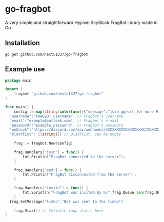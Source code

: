 # go-fragbot
A very simple and straightforward Hypixel SkyBlock FragBot library made in Go

## Installation
`go get github.com/nextu1337/go-fragbot`

## Example use

```go
package main

import (
	fragbot "github.com/nextu1337/go-fragbot"
)

func main() {
	config := map[string]interface{}{"message":"join gg/url for more FragBots!", // Message sent in party chat after someone joins [OPTIONAL]
  "username":"FRAGBOT_username", // Fragbot's username
  "email":"example@outlook.com", // Fragbot's e-mail
  "password":"example_password", // Fragbot's password
  "webhook":"https://discord.com/api/webhooks/XXXXXXXXXXXXXXXXXX/XXXXXXXX...",  // Webhook URL [OPTIONAL]
  "blacklist": []string{}} // Blacklist, can be empty
  
	frag := fragbot.New(config)

	frag.Handlers["join"] = func() {
		fmt.Println("FragBot connected to the server");
	}

	frag.Handlers["end"] = func() {
		fmt.Println("FragBot disconnected from the server");
	}

	frag.Handlers["invite"] = func() {
		fmt.Sprintln("FragBot was invited by %v",frag.Queue[len(frag.Queue) - 1]);
	}
  frag.SetMessage("limbo","Bot was sent to the limbo")
  
	frag.Start() // Infinite loop starts here
}
```
